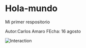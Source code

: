 # Hola-mundo
Mi primer respositorio

Autor:Carlos Amaro
FEcha: 16 agosto

![Interaction](https://drive.google.com/drive/folders/1NxRbaFtlADX5docCg-SwynVtRgA0rXsg)

